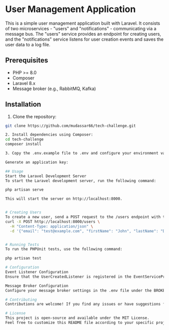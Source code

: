 # User Management Application

This is a simple user management application built with Laravel. It consists of two microservices - "users" and "notifications" - communicating via a message bus. The "users" service provides an endpoint for creating users, and the "notifications" service listens for user creation events and saves the user data to a log file.

## Prerequisites

- PHP >= 8.0
- Composer
- Laravel 8.x
- Message broker (e.g., RabbitMQ, Kafka)

## Installation


 1. Clone the repository:

   ```bash
   git clone https://github.com/mudassar66/tech-challenge.git
   
 2. Install dependencies using Composer:
cd tech-challenge
composer install

3. Copy the .env.example file to .env and configure your environment variables, including database connections and message broker settings.

Generate an application key:

## Usage
Start the Laravel Development Server
To start the Laravel development server, run the following command:

php artisan serve

This will start the server on http://localhost:8000.


# Creating Users
To create a new user, send a POST request to the /users endpoint with the required user data (email, first name, last name) in the request body. For example:
curl -X POST http://localhost:8000/users \
     -H "Content-Type: application/json" \
     -d '{"email": "test@example.com", "firstName": "John", "lastName": "Doe"}'


# Running Tests
To run the PHPUnit tests, use the following command:

php artisan test

# Configuration
Event Listener Configuration
Ensure that the UserCreatedListener is registered in the EventServiceProvider to handle user creation events. Check the $listen array in app/Providers/EventServiceProvider.php to confirm that the listener is mapped correctly.

Message Broker Configuration
Configure your message broker settings in the .env file under the BROKER_ prefix. Specify the connection details for your message broker (e.g., RabbitMQ, Kafka).

# Contributing
Contributions are welcome! If you find any issues or have suggestions for improvements, please submit a pull request or open an issue on GitHub.

# License
This project is open-source and available under the MIT License.
Feel free to customize this README file according to your specific project requirements and conventions. You can include additional sections or information as needed.






